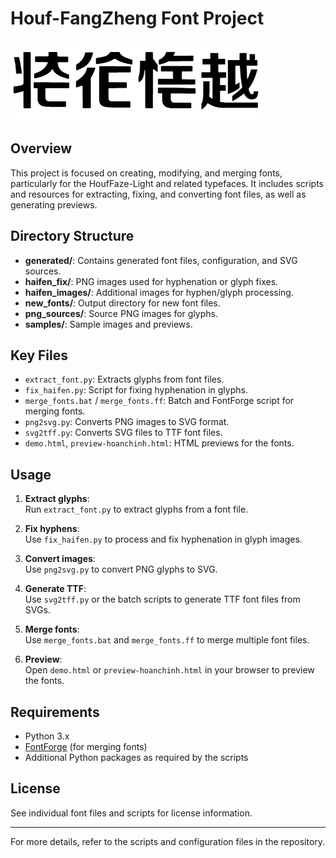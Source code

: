 # Houf-FangZheng Font Project

![Demo Image](./samples/demo.png)

## Overview

This project is focused on creating, modifying, and merging fonts, particularly for the HoufFaze-Light and related typefaces. It includes scripts and resources for extracting, fixing, and converting font files, as well as generating previews.

## Directory Structure

- **generated/**: Contains generated font files, configuration, and SVG sources.
- **haifen_fix/**: PNG images used for hyphenation or glyph fixes.
- **haifen_images/**: Additional images for hyphen/glyph processing.
- **new_fonts/**: Output directory for new font files.
- **png_sources/**: Source PNG images for glyphs.
- **samples/**: Sample images and previews.

## Key Files

- `extract_font.py`: Extracts glyphs from font files.
- `fix_haifen.py`: Script for fixing hyphenation in glyphs.
- `merge_fonts.bat` / `merge_fonts.ff`: Batch and FontForge script for merging fonts.
- `png2svg.py`: Converts PNG images to SVG format.
- `svg2tff.py`: Converts SVG files to TTF font files.
- `demo.html`, `preview-hoanchinh.html`: HTML previews for the fonts.

## Usage

1. **Extract glyphs**:  
   Run `extract_font.py` to extract glyphs from a font file.

2. **Fix hyphens**:  
   Use `fix_haifen.py` to process and fix hyphenation in glyph images.

3. **Convert images**:  
   Use `png2svg.py` to convert PNG glyphs to SVG.

4. **Generate TTF**:  
   Use `svg2tff.py` or the batch scripts to generate TTF font files from SVGs.

5. **Merge fonts**:  
   Use `merge_fonts.bat` and `merge_fonts.ff` to merge multiple font files.

6. **Preview**:  
   Open `demo.html` or `preview-hoanchinh.html` in your browser to preview the fonts.

## Requirements

- Python 3.x
- [FontForge](https://fontforge.org/) (for merging fonts)
- Additional Python packages as required by the scripts

## License

See individual font files and scripts for license information.

---

For more details, refer to the scripts and configuration files in the repository.
